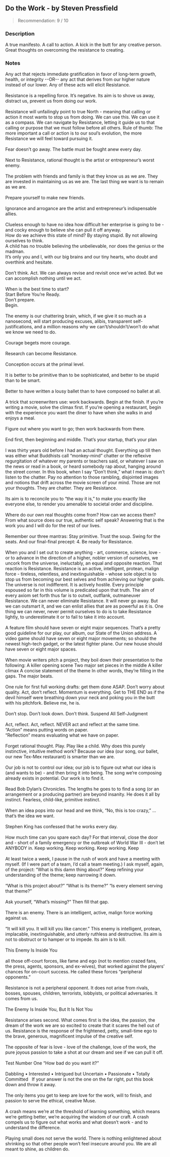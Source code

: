 ## Do the Work - by Steven Pressfield
> Recommendation: 9 / 10
    
### Description
A true manifesto. A call to action. A kick in the butt for any creative person. Great thoughts on overcoming the resistance to creating.
    
### Notes
Any act that rejects immediate gratification in favor of long-term growth, health, or integrity --OR-- any act that derives from our higher nature instead of our lower. Any of these acts will elicit Resistance.<br>
<br>
Resistance is a repelling force. It’s negative. Its aim is to shove us away, distract us, prevent us from doing our work.<br>
<br>
Resistance will unfailingly point to true North - meaning that calling or action it most wants to stop us from doing. We can use this. We can use it as a compass. We can navigate by Resistance, letting it guide us to that calling or purpose that we must follow before all others. Rule of thumb: The more important a call or action is to our soul’s evolution, the more Resistance we will feel toward pursuing it.<br>
<br>
Fear doesn’t go away. The battle must be fought anew every day.<br>
<br>
Next to Resistance, rational thought is the artist or entrepreneur’s worst enemy.<br>
<br>
The problem with friends and family is that they know us as we are. They are invested in maintaining us as we are. The last thing we want is to remain as we are.<br>
<br>
Prepare yourself to make new friends.<br>
<br>
Ignorance and arrogance are the artist and entrepreneur’s indispensable allies.<br>
<br>
Clueless enough to have no idea how difficult her enterprise is going to be - and cocky enough to believe she can pull it off anyway.<br>
How do we achieve this state of mind? By staying stupid. By not allowing ourselves to think.<br>
A child has no trouble believing the unbelievable, nor does the genius or the madman.<br>
It’s only you and I, with our big brains and our tiny hearts, who doubt and overthink and hesitate.<br>
<br>
Don’t think. Act. We can always revise and revisit once we’ve acted. But we can accomplish nothing until we act.<br>
<br>
When is the best time to start?<br>
Start Before You’re Ready.<br>
Don’t prepare.<br>
Begin.<br>
<br>
The enemy is our chattering brain, which, if we give it so much as a nanosecond, will start producing excuses, alibis, transparent self-justifications, and a million reasons why we can’t/shouldn’t/won’t do what we know we need to do.<br>
<br>
Courage begets more courage.<br>
<br>
Research can become Resistance.<br>
<br>
Conception occurs at the primal level.<br>
<br>
It is better to be primitive than to be sophisticated, and better to be stupid than to be smart.<br>
<br>
Better to have written a lousy ballet than to have composed no ballet at all.<br>
<br>
A trick that screenwriters use: work backwards. Begin at the finish. If you’re writing a movie, solve the climax first. If you’re opening a restaurant, begin with the experience you want the diner to have when she walks in and enjoys a meal.<br>
<br>
Figure out where you want to go; then work backwards from there.<br>
<br>
End first, then beginning and middle. That’s your startup, that’s your plan<br>
<br>
I was thirty years old before I had an actual thought. Everything up till then was either what Buddhists call “monkey-mind” chatter or the reflexive regurgitation of whatever my parents or teachers said, or whatever I saw on the news or read in a book, or heard somebody rap about, hanging around the street corner. In this book, when I say “Don’t think,” what I mean is: don’t listen to the chatter. Pay no attention to those rambling, disjointed images and notions that drift across the movie screen of your mind. Those are not your thoughts. They are chatter. They are Resistance.<br>
<br>
Its aim is to reconcile you to “the way it is,” to make you exactly like everyone else, to render you amenable to societal order and discipline.<br>
<br>
Where do our own real thoughts come from? How can we access them? From what source does our true, authentic self speak? Answering that is the work you and I will do for the rest of our lives.<br>
<br>
Remember our three mantras: Stay primitive. Trust the soup. Swing for the seats. And our final-final precept: 4. Be ready for Resistance.<br>
<br>
When you and I set out to create anything - art, commerce, science, love - or to advance in the direction of a higher, nobler version of ourselves, we uncork from the universe, ineluctably, an equal and opposite reaction. That reaction is Resistance. Resistance is an active, intelligent, protean, malign force - tireless, relentless, and inextinguishable - whose sole object is to stop us from becoming our best selves and from achieving our higher goals. The universe is not indifferent. It is actively hostile. Every principle espoused so far in this volume is predicated upon that truth. The aim of every axiom set forth thus far is to outwit, outflank, outmaneuver Resistance. We can never eliminate Resistance. It will never go away. But we can outsmart it, and we can enlist allies that are as powerful as it is. One thing we can never, never permit ourselves to do is to take Resistance lightly, to underestimate it or to fail to take it into account.<br>
<br>
A feature film should have seven or eight major sequences. That’s a pretty good guideline for our play, our album, our State of the Union address. A video game should have seven or eight major movements; so should the newest high-tech gadget, or the latest fighter plane. Our new house should have seven or eight major spaces.<br>
<br>
When movie writers pitch a project, they boil down their presentation to the following: A killer opening scene Two major set pieces in the middle A killer climax A concise statement of the theme In other words, they’re filling in the gaps. The major beats.<br>
<br>
One rule for first full working drafts: get them done ASAP. Don’t worry about quality. Act, don’t reflect. Momentum is everything. Get to THE END as if the devil himself were breathing down your neck and poking you in the butt with his pitchfork. Believe me, he is.<br>
<br>
Don’t stop. Don’t look down. Don’t think. Suspend All Self-Judgment<br>
<br>
Act, reflect. Act, reflect. NEVER act and reflect at the same time.<br>
“Action” means putting words on paper.<br>
“Reflection” means evaluating what we have on paper.<br>
<br>
Forget rational thought. Play. Play like a child. Why does this purely instinctive, intuitive method work? Because our idea (our song, our ballet, our new Tex-Mex restaurant) is smarter than we are.<br>
<br>
Our job is not to control our idea; our job is to figure out what our idea is (and wants to be) - and then bring it into being. The song we’re composing already exists in potential. Our work is to find it.<br>
<br>
Read Bob Dylan’s Chronicles. The lengths he goes to to find a song (or an arrangement or a producing partner) are beyond insanity. He does it all by instinct. Fearless, child-like, primitive instinct.<br>
<br>
When an idea pops into our head and we think, “No, this is too crazy,” … that’s the idea we want.<br>
<br>
Stephen King has confessed that he works every day.<br>
<br>
How much time can you spare each day? For that interval, close the door and - short of a family emergency or the outbreak of World War III - don’t let ANYBODY in. Keep working. Keep working. Keep working. Keep<br>
<br>
At least twice a week, I pause in the rush of work and have a meeting with myself. (If I were part of a team, I’d call a team meeting.) I ask myself, again, of the project: “What is this damn thing about?” Keep refining your understanding of the theme; keep narrowing it down.<br>
<br>
“What is this project about?” “What is its theme?” “Is every element serving that theme?”<br>
<br>
Ask yourself, “What’s missing?” Then fill that gap.<br>
<br>
There is an enemy. There is an intelligent, active, malign force working against us.<br>
<br>
“It will kill you. It will kill you like cancer.” This enemy is intelligent, protean, implacable, inextinguishable, and utterly ruthless and destructive. Its aim is not to obstruct or to hamper or to impede. Its aim is to kill.<br>
<br>
This Enemy Is Inside You<br>
<br>
all those off-court forces, like fame and ego (not to mention crazed fans, the press, agents, sponsors, and ex-wives), that worked against the players’ chances for on-court success. He called these forces “peripheral opponents.”<br>
<br>
Resistance is not a peripheral opponent. It does not arise from rivals, bosses, spouses, children, terrorists, lobbyists, or political adversaries. It comes from us.<br>
<br>
The Enemy Is Inside You, But It Is Not You<br>
<br>
Resistance arises second. What comes first is the idea, the passion, the dream of the work we are so excited to create that it scares the hell out of us. Resistance is the response of the frightened, petty, small-time ego to the brave, generous, magnificent impulse of the creative self.<br>
<br>
The opposite of fear is love - love of the challenge, love of the work, the pure joyous passion to take a shot at our dream and see if we can pull it off.<br>
<br>
Test Number One “How bad do you want it?”<br>
<br>
Dabbling • Interested • Intrigued but Uncertain • Passionate • Totally Committed &nbsp; If your answer is not the one on the far right, put this book down and throw it away.<br>
<br>
The only items you get to keep are love for the work, will to finish, and passion to serve the ethical, creative Muse.<br>
<br>
A crash means we’re at the threshold of learning something, which means we’re getting better, we’re acquiring the wisdom of our craft. A crash compels us to figure out what works and what doesn’t work - and to understand the difference.<br>
<br>
Playing small does not serve the world. There is nothing enlightened about shrinking so that other people won’t feel insecure around you. We are all meant to shine, as children do.

